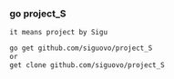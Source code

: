 ### go project_S
    it means project by Sigu 

    
```bash
go get github.com/siguovo/project_S
or 
get clone github.com/siguovo/project_S
```